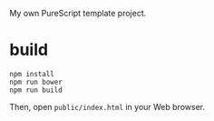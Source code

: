 My own PureScript template project.

# build

```
npm install
npm run bower
npm run build
```

Then, open `public/index.html` in your Web browser.